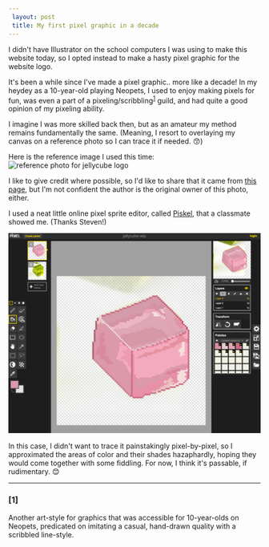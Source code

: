 ```yaml
---
 layout: post
 title: My first pixel graphic in a decade
---
```

 
I didn't have Illustrator on the school computers I was using to make this website today, so I opted instead to make a hasty pixel graphic for the website logo.
 
It's been a while since I've made a pixel graphic.. more like a decade! In my heydey as a 10-year-old playing Neopets, I used to enjoy making pixels for fun, was even a part of a pixeling/scribbling<sup>[1](#https://electrachong.github.io/pixel-graphic/#[1])</sup> guild, and had quite a good opinion of my pixeling ability.
 
I imagine I was more skilled back then, but as an amateur my method remains fundamentally the same. (Meaning, I resort to overlaying my canvas on a reference photo so I can trace it if needed. 😙)
 
Here is the reference image I used this time:  
![reference photo for jellycube logo](https://beginningmiddleandtheedge.files.wordpress.com/2012/09/jelly-cubes.jpg)
 
I like to give credit where possible, so I'd like to share that it came from [this page](https://beginningmiddleandtheedge.com/2012/09/19/jelly-on-the-plate-wibble-wobble-jelly-on-the-plate/), but I'm not confident the author is the original owner of this photo, either.
 
I used a neat little online pixel sprite editor, called [Piskel](http://www.piskelapp.com/), that a classmate showed me. (Thanks Steven!)
 
![screenshot of logo being edited in Piskel](https://github.com/electrachong/electrachong.github.io/blob/master/images/2016-6-28-pixel-graphic/screenshot.png?raw=true)
 
In this case, I didn't want to trace it painstakingly pixel-by-pixel, so I approximated the areas of color and their shades hazaphardly, hoping they would come together with some fiddling. For now, I think it's passable, if rudimentary. 😊

---
### [1] 
Another art-style for graphics that was accessible for 10-year-olds on Neopets, predicated on imitating a casual, hand-drawn quality with a scribbled line-style.
